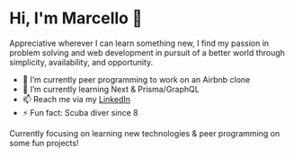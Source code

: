 <link href="https://use.fontawesome.com/releases/v5.14.0/css/fontawesome.css" rel="stylesheet">
<link href="https://use.fontawesome.com/releases/v5.14.0/css/brands.css" rel="stylesheet">

# Hi, I'm Marcello 👋

Appreciative wherever I can learn something new, I find my passion in problem solving and web development in pursuit of a better world through simplicity, availability, and opportunity.

- 🔭 I’m currently peer programming to work on an Airbnb clone
- 🌱 I’m currently learning Next & Prisma/GraphQL
- 📫 Reach me via my [LinkedIn](https://www.linkedin.com/in/marcello-b/)
- ⚡ Fun fact: Scuba diver since 8

Currently focusing on learning new technologies & peer programming on some fun projects!

<a href="https://www.linkedin.com/in/marcello-b/" target="_blank" rel="noopener noreferrer">
  <i class="fab fa-linkedin fa-3x" style="color:#0072b1;"></i>
</a>

<!--
**marcebdev/marcebdev** is a ✨ _special_ ✨ repository because its `README.md` (this file) appears on your GitHub profile.

Here are some ideas to get you started:

- 🔭 I’m currently working on ...
- 🌱 I’m currently learning ...
- 👯 I’m looking to collaborate on ...
- 🤔 I’m looking for help with ...
- 💬 Ask me about ...
- 📫 How to reach me: ...
- 😄 Pronouns: ...
- ⚡ Fun fact: ...
-->
